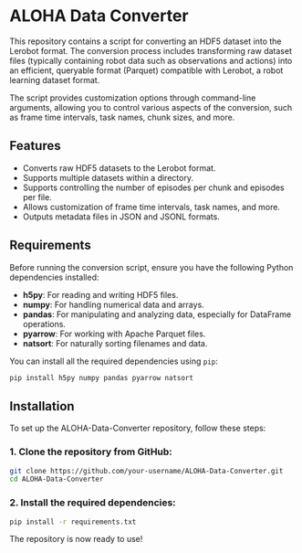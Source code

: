 # ALOHA Data Converter

This repository contains a script for converting an HDF5 dataset into the Lerobot format. The conversion process includes transforming raw dataset files (typically containing robot data such as observations and actions) into an efficient, queryable format (Parquet) compatible with Lerobot, a robot learning dataset format.

The script provides customization options through command-line arguments, allowing you to control various aspects of the conversion, such as frame time intervals, task names, chunk sizes, and more.

## Features

- Converts raw HDF5 datasets to the Lerobot format.
- Supports multiple datasets within a directory.
- Supports controlling the number of episodes per chunk and episodes per file.
- Allows customization of frame time intervals, task names, and more.
- Outputs metadata files in JSON and JSONL formats.

## Requirements

Before running the conversion script, ensure you have the following Python dependencies installed:

- **h5py**: For reading and writing HDF5 files.
- **numpy**: For handling numerical data and arrays.
- **pandas**: For manipulating and analyzing data, especially for DataFrame operations.
- **pyarrow**: For working with Apache Parquet files.
- **natsort**: For naturally sorting filenames and data.

You can install all the required dependencies using `pip`:

```bash
pip install h5py numpy pandas pyarrow natsort
```

## Installation

To set up the ALOHA-Data-Converter repository, follow these steps:

### 1. Clone the repository from GitHub:

```bash
git clone https://github.com/your-username/ALOHA-Data-Converter.git
cd ALOHA-Data-Converter
```

### 2. Install the required dependencies:
```bash
pip install -r requirements.txt
```
The repository is now ready to use!

